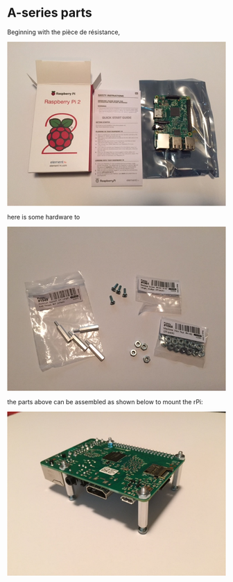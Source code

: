 # A-series parts

Beginning with the pièce de résistance,

![Hello World](images/rPi.jpg)

here is some hardware to 

![Hello World](images/hardware.jpg)

the parts above can be assembled as shown below to mount the rPi:

![Hello World](images/rPi-mounted.jpg)



